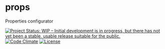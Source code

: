 # props
Properties configurator

[![Project Status: WIP – Initial development is in progress, but there has not yet been a stable, usable release suitable for the public.](http://www.repostatus.org/badges/1.1.0/wip.svg)](http://www.repostatus.org/#wip)
[![Code Climate](https://codeclimate.com/github/inphinitum/audio-device-controller/badges/gpa.svg)](https://codeclimate.com/github/pnavais/props)
[![License](https://img.shields.io/github/license/pnavais/props.svg)](LICENSE)
